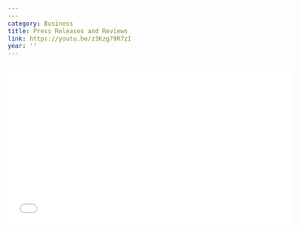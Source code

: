```yaml
---
---
category: Business
title: Press Releases and Reviews
link: https://youtu.be/z3Kzg79R7zI
year: ''
---
```

<iframe width="560" height="315" src="{{ page.link }}" frameborder="0" allowfullscreen></iframe>
